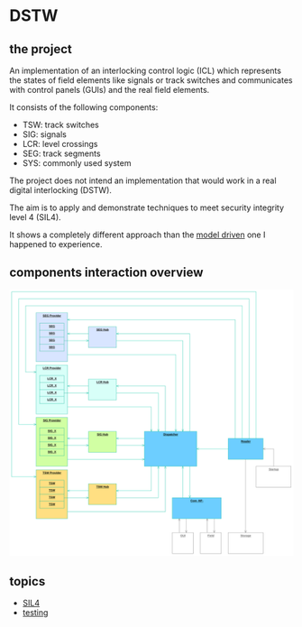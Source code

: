 # DSTW
## the project
An implementation of an interlocking control logic (ICL) which represents the states of field elements like signals or track switches and communicates with control panels (GUIs) and the real field elements.

It consists of the following components:
- TSW: track switches
- SIG: signals
- LCR: level crossings
- SEG: track segments
- SYS: commonly used system

The project does not intend an implementation that would work in a real digital interlocking (DSTW).

The aim is to apply and demonstrate techniques to meet security integrity level 4 (SIL4).

It shows a completely different approach than the [model driven](Clinch.md) one I happened to experience.

## components interaction overview
![overview](specification/doc/rel-2023-12_overview.svg)

## topics
- [SIL4](SIL4.md)
- [testing](testing/README.md)
